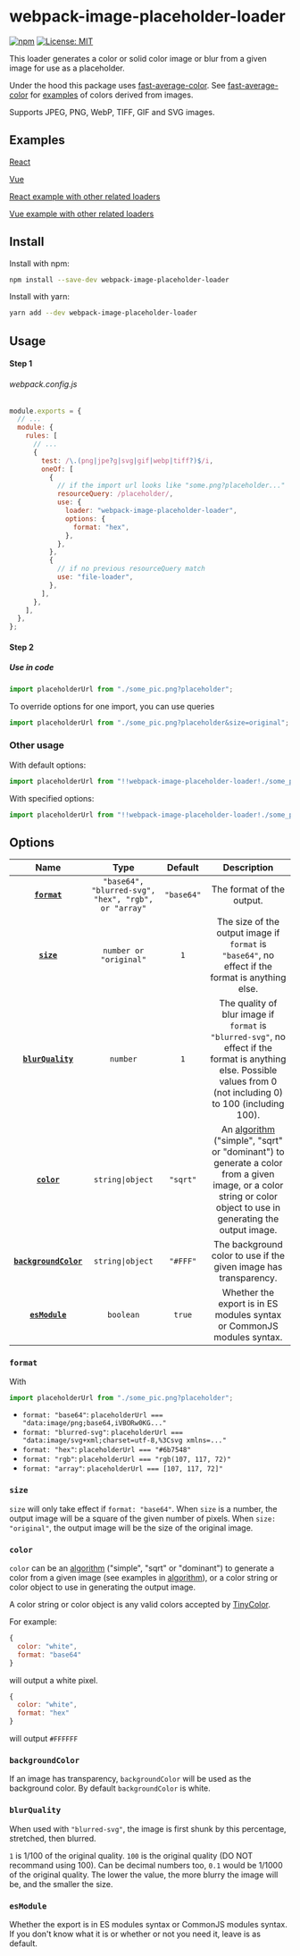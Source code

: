 # webpack-image-placeholder-loader

[![npm](https://img.shields.io/npm/v/webpack-image-placeholder-loader?style=flat)](https://www.npmjs.com/package/webpack-image-placeholder-loader) [![License: MIT](https://img.shields.io/badge/License-MIT-green.svg?style=flat)](https://opensource.org/licenses/MIT)

This loader generates a color or solid color image or blur from a given image for use as a placeholder.

Under the hood this package uses [fast-average-color](https://github.com/fast-average-color/fast-average-color). See [fast-average-color](https://github.com/fast-average-color/fast-average-color) for [examples](https://github.com/fast-average-color/fast-average-color) of colors derived from images.

Supports JPEG, PNG, WebP, TIFF, GIF and SVG images.

## Examples

[React](https://github.com/Calvin-LL/webpack-image-placeholder-loader/tree/main/examples/react)

[Vue](https://github.com/Calvin-LL/webpack-image-placeholder-loader/tree/main/examples/vue)

[React example with other related loaders](https://github.com/Calvin-LL/react-responsive-images-example)

[Vue example with other related loaders](https://github.com/Calvin-LL/vue-responsive-images-example)

## Install

Install with npm:

```bash
npm install --save-dev webpack-image-placeholder-loader
```

Install with yarn:

```bash
yarn add --dev webpack-image-placeholder-loader
```

## Usage

#### Step 1

###### webpack.config.js

```javascript
module.exports = {
  // ...
  module: {
    rules: [
      // ...
      {
        test: /\.(png|jpe?g|svg|gif|webp|tiff?)$/i,
        oneOf: [
          {
            // if the import url looks like "some.png?placeholder..."
            resourceQuery: /placeholder/,
            use: {
              loader: "webpack-image-placeholder-loader",
              options: {
                format: "hex",
              },
            },
          },
          {
            // if no previous resourceQuery match
            use: "file-loader",
          },
        ],
      },
    ],
  },
};
```

#### Step 2

##### Use in code

```javascript
import placeholderUrl from "./some_pic.png?placeholder";
```

To override options for one import, you can use queries

```javascript
import placeholderUrl from "./some_pic.png?placeholder&size=original";
```

### Other usage

With default options:

```javascript
import placeholderUrl from "!!webpack-image-placeholder-loader!./some_pic.png";
```

With specified options:

```javascript
import placeholderUrl from "!!webpack-image-placeholder-loader!./some_pic.png?format=base64&size=1&color=sqrt&backgroundColor=white";
```

## Options

|                   Name                    |                        Type                         |  Default   |                                                                                                                        Description                                                                                                                        |
| :---------------------------------------: | :-------------------------------------------------: | :--------: | :-------------------------------------------------------------------------------------------------------------------------------------------------------------------------------------------------------------------------------------------------------: |
|          **[`format`](#format)**          | `"base64", "blurred-svg", "hex", "rgb", or "array"` | `"base64"` |                                                                                                                 The format of the output.                                                                                                                 |
|            **[`size`](#size)**            |               `number or "original"`                |    `1`     |                                                                             The size of the output image if `format` is `"base64"`, no effect if the format is anything else.                                                                             |
|     **[`blurQuality`](#blurQuality)**     |                      `number`                       |    `1`     |                                           The quality of blur image if `format` is `"blurred-svg"`, no effect if the format is anything else. Possible values from 0 (not including 0) to 100 (including 100).                                            |
|           **[`color`](#color)**           |                  `string\|object`                   |  `"sqrt"`  | An [algorithm](https://github.com/fast-average-color/fast-average-color/blob/master/docs/algorithms.md) ("simple", "sqrt" or "dominant") to generate a color from a given image, or a color string or color object to use in generating the output image. |
| **[`backgroundColor`](#backgroundcolor)** |                  `string\|object`                   |  `"#FFF"`  |                                                                                             The background color to use if the given image has transparency.                                                                                              |
|        **[`esModule`](#esmodule)**        |                      `boolean`                      |   `true`   |                                                                                          Whether the export is in ES modules syntax or CommonJS modules syntax.                                                                                           |

### `format`

With

```javascript
import placeholderUrl from "./some_pic.png?placeholder";
```

- `format: "base64"`: `placeholderUrl === "data:image/png;base64,iVBORw0KG..."`
- `format: "blurred-svg"`: `placeholderUrl === "data:image/svg+xml;charset=utf-8,%3Csvg xmlns=..."`
- `format: "hex"`: `placeholderUrl === "#6b7548"`
- `format: "rgb"`: `placeholderUrl === "rgb(107, 117, 72)"`
- `format: "array"`: `placeholderUrl === [107, 117, 72]"`

### `size`

`size` will only take effect if `format: "base64"`. When `size` is a number, the output image will be a square of the given number of pixels. When `size: "original"`, the output image will be the size of the original image.

### `color`

`color` can be an [algorithm](https://github.com/fast-average-color/fast-average-color/blob/master/docs/algorithms.md) ("simple", "sqrt" or "dominant") to generate a color from a given image (see examples in [algorithm](https://github.com/fast-average-color/fast-average-color/blob/master/docs/algorithms.md)), or a color string or color object to use in generating the output image.

A color string or color object is any valid colors accepted by [TinyColor](https://github.com/bgrins/TinyColor).

For example:

```javascript
{
  color: "white",
  format: "base64"
}
```

will output a white pixel.

```javascript
{
  color: "white",
  format: "hex"
}
```

will output `#FFFFFF`

### `backgroundColor`

If an image has transparency, `backgroundColor` will be used as the background color. By default `backgroundColor` is white.

### `blurQuality`

When used with `"blurred-svg"`, the image is first shunk by this percentage, stretched, then blurred.

`1` is 1/100 of the original quality. `100` is the original quality (DO NOT recommand using 100). Can be decimal numbers too, `0.1` would be 1/1000 of the original quality. The lower the value, the more blurry the image will be, and the smaller the size.

### `esModule`

Whether the export is in ES modules syntax or CommonJS modules syntax. If you don't know what it is or whether or not you need it, leave is as default.
